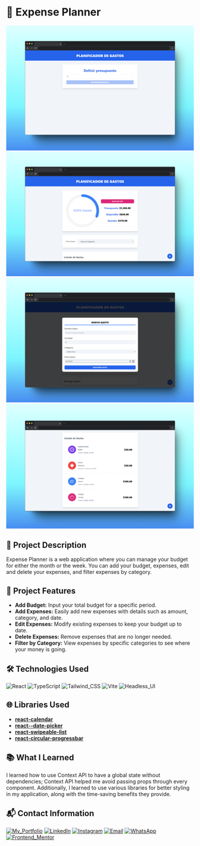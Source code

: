 # 📝 Expense Planner

![mockup-browser-1](public/mockups/mockup-browser-1.png)
![mockup-browser-2](public/mockups/mockup-browser-2.png)
![mockup-browser-3](public/mockups/mockup-browser-3.png)
![mockup-browser-4](public/mockups/mockup-browser-4.png)

## 📖 Project Description
Expense Planner is a web application where you can manage your budget for either the month or the week. You can add your budget, expenses, edit and delete your expenses, and filter expenses by category.

## 🎨 Project Features
- **Add Budget:** Input your total budget for a specific period.
- **Add Expenses:** Easily add new expenses with details such as amount, category, and date.
- **Edit Expenses:** Modify existing expenses to keep your budget up to date.
- **Delete Expenses:** Remove expenses that are no longer needed.
- **Filter by Category:** View expenses by specific categories to see where your money is going.

## 🛠️ Technologies Used
![React](https://img.shields.io/badge/React-20232A?style=for-the-badge&logo=react&logoColor=61DAFB) 
![TypeScript](https://img.shields.io/badge/TypeScript-007ACC?style=for-the-badge&logo=typescript&logoColor=white)
![Tailwind_CSS](https://img.shields.io/badge/Tailwind_CSS-38B2AC?style=for-the-badge&logo=tailwind-css&logoColor=white)
![Vite](https://img.shields.io/badge/Vite-646CFF?style=for-the-badge&logo=vite&logoColor=FFD62E)
![Headless_UI](https://img.shields.io/badge/headless_ui-66E3FF?style=for-the-badge&logo=headlessui&logoColor=fff)

## 🌐 Libraries Used
- [**react-calendar**](https://www.npmjs.com/package/react-calendar)
- [**react--date-picker**](https://www.npmjs.com/package/react-date-picker)
- [**react-swipeable-list**](https://www.npmjs.com/package/react-swipeable-list)
- [**react-circular-progressbar**](https://www.npmjs.com/package/react-circular-progressbar)

## 📚 What I Learned
I learned how to use Context API to have a global state without dependencies; Context API helped me avoid passing props through every component. Additionally, I learned to use various libraries for better styling in my application, along with the time-saving benefits they provide.

## 📬 Contact Information

[![My_Portfolio](https://img.shields.io/badge/my_portfolio-000?style=for-the-badge&logo=ko-fi&logoColor=white)](https://aimarbusta.dev/)
[![LinkedIn](https://img.shields.io/badge/linkedin-0A66C2?style=for-the-badge&logo=linkedin&logoColor=white)](https://www.linkedin.com/in/aimarbustamante/)
[![Instagram](https://img.shields.io/badge/Instagram-E4405F?style=for-the-badge&logo=instagram&logoColor=white)](https://www.instagram.com/aimarbusta.dev/) 
[![Email](https://img.shields.io/badge/Microsoft_Outlook-0078D4?style=for-the-badge&logo=microsoft-outlook&logoColor=white)](mailto:aimarbustamante379@hotmail.com) 
[![WhatsApp](https://img.shields.io/badge/WhatsApp-25D366?style=for-the-badge&logo=whatsapp&logoColor=white)](https://wa.me/65167602) 
[![Frontend_Mentor](https://img.shields.io/badge/Frontend_Mentor-3F54A3?style=for-the-badge&logo=frontendmentor&logoColor=white)](https://www.frontendmentor.io/profile/AimarBustamante) 
